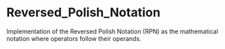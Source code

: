 # Reversed_Polish_Notation
Implementation of the Reversed Polish Notation (RPN) as the mathematical notation where operators follow their operands.
